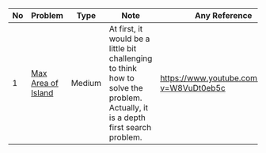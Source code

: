 

No|Problem| Type| Note| Any Reference
| -------------| ------------- | ------------- |------------- |------------- |
1|[Max Area of Island](https://leetcode.com/problems/max-area-of-island/)| Medium|At first, it would be a little bit challenging to think how to solve the problem. Actually, it is a depth first search problem.|https://www.youtube.com/watch?v=W8VuDt0eb5c
